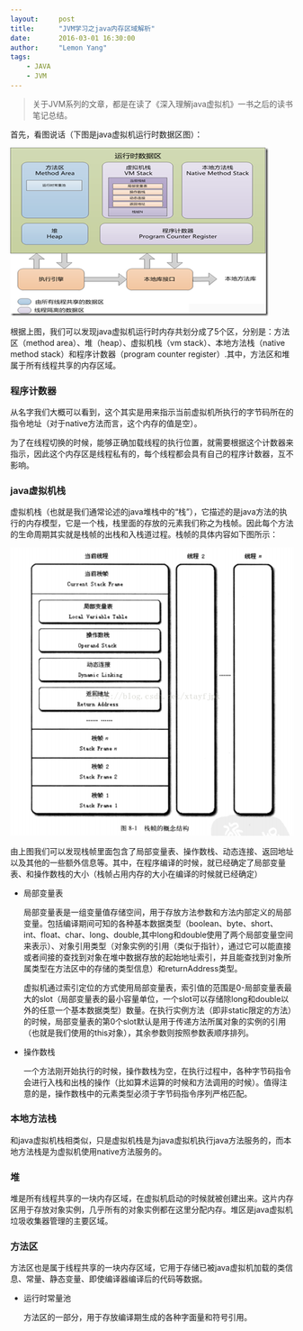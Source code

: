 ```yaml
---
layout:     post
title:      "JVM学习之java内存区域解析"
date:       2016-03-01 16:30:00
author:     "Lemon Yang"
tags:
    - JAVA
    - JVM
---
```


>关于JVM系列的文章，都是在读了《深入理解java虚拟机》一书之后的读书笔记总结。

首先，看图说话（下图是java虚拟机运行时数据区图）：

!["java虚拟机运行时数据区图"](/img/in-post/jvm-memory-parts.png)

根据上图，我们可以发现java虚拟机运行时内存共划分成了5个区，分别是：方法区（method area）、堆（heap）、虚拟机栈（vm stack）、本地方法栈（native method stack）和程序计数器（program counter register）.其中，方法区和堆属于所有线程共享的内存区域。

### 程序计数器

从名字我们大概可以看到，这个其实是用来指示当前虚拟机所执行的字节码所在的指令地址（对于native方法而言，这个内存的值是空）。

为了在线程切换的时候，能够正确加载线程的执行位置，就需要根据这个计数器来指示，因此这个内存区是线程私有的，每个线程都会具有自己的程序计数器，互不影响。

### java虚拟机栈

虚拟机栈（也就是我们通常论述的java堆栈中的“栈”），它描述的是java方法的执行的内存模型，它是一个栈，栈里面的存放的元素我们称之为栈帧。因此每个方法的生命周期其实就是栈帧的出栈和入栈道过程。栈帧的具体内容如下图所示：

!["栈帧的概念结构"](/img/in-post/jvm-stack-frame.png)

由上图我们可以发现栈帧里面包含了局部变量表、操作数栈、动态连接、返回地址以及其他的一些额外信息等。其中，在程序编译的时候，就已经确定了局部变量表、和操作数栈的大小（栈帧占用内存的大小在编译的时候就已经确定）

* 局部变量表
	
	局部变量表是一组变量值存储空间，用于存放方法参数和方法内部定义的局部变量。包括编译期间可知的各种基本数据类型（boolean、byte、short、int、float、char、long、double,其中long和double使用了两个局部变量空间来表示）、对象引用类型（对象实例的引用（类似于指针），通过它可以能直接或者间接的查找到对象在堆中数据存放的起始地址索引，并且能查找到对象所属类型在方法区中的存储的类型信息）和returnAddress类型。
	
	虚拟机通过索引定位的方式使用局部变量表，索引值的范围是0-局部变量表最大的slot（局部变量表的最小容量单位，一个slot可以存储除long和double以外的任意一个基本数据类型）数量。在执行实例方法（即非static限定的方法）的时候，局部变量表的第0个slot默认是用于传递方法所属对象的实例的引用（也就是我们使用的this对象），其余参数则按照参数表顺序排列。

* 操作数栈

	一个方法刚开始执行的时候，操作数栈为空，在执行过程中，各种字节码指令会进行入栈和出栈的操作（比如算术运算的时候和方法调用的时候）。值得注意的是，操作数栈中的元素类型必须于字节码指令序列严格匹配。
	
### 本地方法栈

和java虚拟机栈相类似，只是虚拟机栈是为java虚拟机执行java方法服务的，而本地方法栈是为虚拟机使用native方法服务的。

### 堆

堆是所有线程共享的一块内存区域，在虚拟机启动的时候就被创建出来。这片内存区用于存放对象实例，几乎所有的对象实例都在这里分配内存。堆区是java虚拟机垃圾收集器管理的主要区域。

### 方法区

方法区也是属于线程共享的一块内存区域，它用于存储已被java虚拟机加载的类信息、常量、静态变量、即使编译器编译后的代码等数据。

* 运行时常量池

	方法区的一部分，用于存放编译期生成的各种字面量和符号引用。